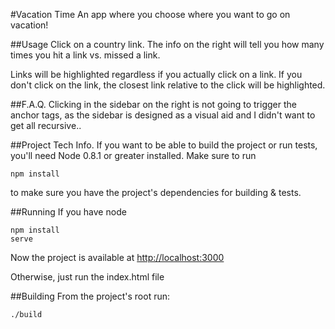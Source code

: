 #Vacation Time
An app where you choose where you want to go on vacation!

##Usage
Click on a country link. The info on the right will tell you how many times you hit a link vs. missed a link.

Links will be highlighted regardless if you actually click on a link. If you don't click on the link, the closest link relative to the click will be highlighted.

##F.A.Q.
Clicking in the sidebar on the right is not going to trigger the anchor tags, as the sidebar is designed as a visual aid and I didn't want to get all recursive..

##Project Tech Info.
If you want to be able to build the project or run tests, you'll need Node 0.8.1 or greater installed. Make sure to run

	npm install

to make sure you have the project's dependencies for building & tests.

##Running
If you have node

	npm install
	serve

Now the project is available at [http://localhost:3000](http://localhost:3000)

Otherwise, just run the index.html file

##Building
From the project's root run:

	./build